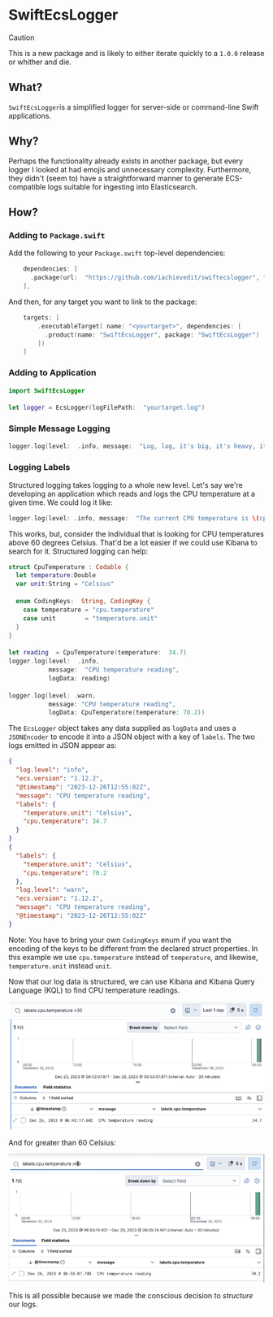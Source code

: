 # SwiftEcsLogger

> [!CAUTION]
> This is a new package and is likely to either iterate quickly to a `1.0.0` release or whither and die.


## What?

`SwiftEcsLogger`is a simplified logger for server-side or command-line Swift applications.  

## Why?

Perhaps the functionality already exists in another package, but every logger I looked at had emojis and unnecessary complexity.  Furthermore, they didn't (seem to) have a straightforward manner to generate ECS-compatible logs suitable for ingesting into Elasticsearch.

## How?

### Adding to `Package.swift`

Add the following to your `Package.swift` top-level dependencies:
```swift
    dependencies: [
      .package(url:  "https://github.com/iachievedit/swiftecslogger", from:"0.0.1"),
    ],
```

And then, for any target you want to link to the package:
```swift
    targets: [
        .executableTarget( name: "<yourtarget>", dependencies: [
          .product(name: "SwiftEcsLogger", package: "SwiftEcsLogger")
        ])
    ]
```

### Adding to Application

```swift
import SwiftEcsLogger

let logger = EcsLogger(logFilePath:  "yourtarget.log")
```

### Simple Message Logging

```swift
logger.log(level:  .info, message:  "Log, log, it's big, it's heavy, it's wood")
```

### Logging Labels

Structured logging takes logging to a whole new level.  Let's say we're developing an application which reads and logs the CPU temperature at a given time.  We could log it like:

```swift
logger.log(level: .info, message:  "The current CPU temperature is \(cpuTemperature)")
```

This works, but, consider the individual that is looking for CPU temperatures above 60 degrees Celsius.  That'd be a lot easier if we could use Kibana to search for it.  Structured logging can help:

```swift
struct CpuTemperature : Codable {
  let temperature:Double
  var unit:String = "Celsius"

  enum CodingKeys:  String, CodingKey {
    case temperature = "cpu.temperature"
    case unit        = "temperature.unit"
  }
}

let reading  = CpuTemperature(temperature:  34.7)
logger.log(level:  .info,
           message:  "CPU temperature reading",
           logData: reading)

logger.log(level: .warn,
           message: "CPU temperature reading",
           logData: CpuTemperature(temperature: 70.2))
```

The `EcsLogger` object takes any data supplied as `logData` and
uses a `JSONEncoder` to encode it into a JSON object with a key of `labels`.  The two logs emitted in JSON appear as:

```json
{
  "log.level": "info",
  "ecs.version": "1.12.2",
  "@timestamp": "2023-12-26T12:55:02Z",
  "message": "CPU temperature reading",
  "labels": {
    "temperature.unit": "Celsius",
    "cpu.temperature": 34.7
  }
}
{
  "labels": {
    "temperature.unit": "Celsius",
    "cpu.temperature": 70.2
  },
  "log.level": "warn",
  "ecs.version": "1.12.2",
  "message": "CPU temperature reading",
  "@timestamp": "2023-12-26T12:55:02Z"
}
```

Note:  You have to bring your own `CodingKeys` enum if you want the encoding of the keys to be different from the declared struct properties.  In this example we use `cpu.temperature` instead of `temperature`, and likewise, `temperature.unit` instead `unit`.

Now that our log data is structured, we can use Kibana and Kibana Query Language (KQL) to find CPU temperature readings.

![](docs/cpuLessThan60.png)

And for greater than 60 Celsius:

![](docs/cpuGreaterThan60.png)

This is all possible because we made the conscious decision to _structure_ our logs.
